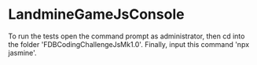 # LandmineGameJsConsole
To run the tests open the command prompt as administrator, then cd into the folder 'FDBCodingChallengeJsMk1.0'. Finally, input this command 'npx jasmine'.
